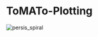 # ToMATo-Plotting
![persis_spiral](https://user-images.githubusercontent.com/52386896/120672757-e0c1d200-c492-11eb-9a98-9c6586f1df86.png)
